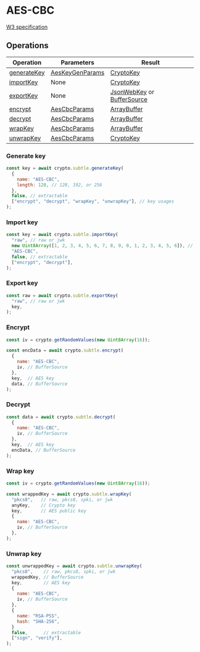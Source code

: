 # AES-CBC

[W3 specification](https://www.w3.org/TR/WebCryptoAPI/#aes-cbc)

## Operations

| Operation | Parameters | Result |
|-----------|------------|--------|
| [generateKey](#generate-key) | [AesKeyGenParams](https://www.w3.org/TR/WebCryptoAPI/#aes-keygen-params) | [CryptoKey](https://www.w3.org/TR/WebCryptoAPI/#dfn-CryptoKey) |
| [importKey](#import-key) | None | [CryptoKey](https://www.w3.org/TR/WebCryptoAPI/#dfn-CryptoKey) |
| [exportKey](#export-key) | None | [JsonWebKey](https://www.w3.org/TR/WebCryptoAPI/#JsonWebKey-dictionary) or [BufferSource](https://heycam.github.io/webidl/#common-BufferSource) |
| [encrypt](#encrypt) | [AesCbcParams](https://www.w3.org/TR/WebCryptoAPI/#aes-cbc-params) | [ArrayBuffer](https://www.w3.org/TR/WebCryptoAPI/#dfn-ArrayBuffer) |
| [decrypt](#decrypt) | [AesCbcParams](https://www.w3.org/TR/WebCryptoAPI/#aes-cbc-params) | [ArrayBuffer](https://www.w3.org/TR/WebCryptoAPI/#dfn-ArrayBuffer) |
| [wrapKey](#wrap-key) | [AesCbcParams](https://www.w3.org/TR/WebCryptoAPI/#aes-cbc-params) | [ArrayBuffer](https://www.w3.org/TR/WebCryptoAPI/#dfn-ArrayBuffer) |
| [unwrapKey](#unwrap-key) | [AesCbcParams](https://www.w3.org/TR/WebCryptoAPI/#aes-cbc-params) | [CryptoKey](https://www.w3.org/TR/WebCryptoAPI/#dfn-CryptoKey) |

### Generate key
```js
const key = await crypto.subtle.generateKey(
  {
    name: "AES-CBC",
    length: 128, // 128, 192, or 256
  },
  false, // extractable
  ["encrypt", "decrypt", "wrapKey", "unwrapKey"], // key usages
);
```

### Import key
```js
const key = await crypto.subtle.importKey(
  "raw", // raw or jwk
  new Uint8Array([1, 2, 3, 4, 5, 6, 7, 8, 9, 0, 1, 2, 3, 4, 5, 6]), // raw data
  "AES-CBC",
  false, // extractable
  ["encrypt", "decrypt"],
);
```

### Export key
```js
const raw = await crypto.subtle.exportKey(
  "raw", // raw or jwk
  key,
);
```

### Encrypt
```js
const iv = crypto.getRandomValues(new Uint8Array(16));

const encData = await crypto.subtle.encrypt(
  {
    name: "AES-CBC",
    iv, // BufferSource
  },
  key,  // AES key
  data, // BufferSource
);
```

### Decrypt
```js
const data = await crypto.subtle.decrypt(
  {
    name: "AES-CBC",
    iv, // BufferSource
  },
  key,  // AES key
  encData, // BufferSource
);
```

### Wrap key
```js
const iv = crypto.getRandomValues(new Uint8Array(16));

const wrappedKey = await crypto.subtle.wrapKey(
  "pkcs8",   // raw, pkcs8, spki, or jwk
  anyKey,    // Crypto key
  key,       // AES public key
  {
    name: "AES-CBC",
    iv, // BufferSource
  },
);
```

### Unwrap key
```js
const unwrappedKey = await crypto.subtle.unwrapKey(
  "pkcs8",    // raw, pkcs8, spki, or jwk
  wrappedKey, // BufferSource
  key,        // AES key
  {
    name: "AES-CBC",
    iv, // BufferSource
  },
  {
    name: "RSA-PSS",
    hash: "SHA-256",
  }
  false,      // extractable
  ["sign", "verify"],
);
```
